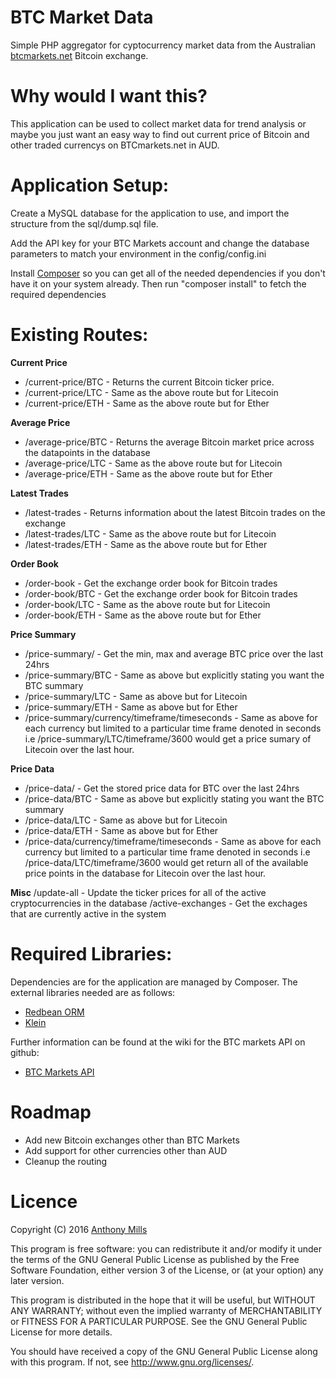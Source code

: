 # BTC Market Data

Simple PHP aggregator for cyptocurrency market data from the Australian [btcmarkets.net](https://btcmarkets.net/) Bitcoin exchange.

# Why would I want this?
This application can be used to collect market data for trend analysis or maybe you just want an easy way to find out current price of Bitcoin and other traded currencys on BTCmarkets.net in AUD.

# Application Setup:

Create a MySQL database for the application to use, and import the structure from the sql/dump.sql file.

Add the API key for your BTC Markets account and change the database parameters to match your environment in the config/config.ini

Install [Composer](https://getcomposer.org/) so you can get all of the needed dependencies if you don't have it on your system already. Then run "composer install" to fetch the required dependencies

# Existing Routes:

**Current Price**
* /current-price/BTC - Returns the current Bitcoin ticker price.
* /current-price/LTC - Same as the above route but for Litecoin
* /current-price/ETH - Same as the above route but for Ether

**Average Price**
* /average-price/BTC - Returns the average Bitcoin market price across the datapoints in the database
* /average-price/LTC - Same as the above route but for Litecoin
* /average-price/ETH - Same as the above route but for Ether

**Latest Trades**
* /latest-trades - Returns information about the latest Bitcoin trades on the exchange
* /latest-trades/LTC - Same as the above route but for Litecoin
* /latest-trades/ETH - Same as the above route but for Ether

**Order Book**
* /order-book - Get the exchange order book for Bitcoin trades
* /order-book/BTC - Get the exchange order book for Bitcoin trades
* /order-book/LTC - Same as the above route but for Litecoin
* /order-book/ETH - Same as the above route but for Ether

**Price Summary**
* /price-summary/ - Get the min, max and average BTC price over the last 24hrs
* /price-summary/BTC - Same as above but explicitly stating you want the BTC summary
* /price-summary/LTC - Same as above but for Litecoin
* /price-summary/ETH - Same as above but for Ether
* /price-summary/currency/timeframe/timeseconds - Same as above for each currency but limited to a particular time frame denoted in seconds i.e /price-summary/LTC/timeframe/3600 would get a price sumary of Litecoin over the last hour.

**Price Data**
* /price-data/ - Get the stored price data for BTC over the last 24hrs
* /price-data/BTC - Same as above but explicitly stating you want the BTC summary
* /price-data/LTC - Same as above but for Litecoin
* /price-data/ETH - Same as above but for Ether
* /price-data/currency/timeframe/timeseconds - Same as above for each currency but limited to a particular time frame denoted in seconds i.e /price-data/LTC/timeframe/3600 would get return all of the available price points in the database for Litecoin over the last hour.

**Misc**
/update-all - Update the ticker prices for all of the active cryptocurrencies in the database
/active-exchanges - Get the exchages that are currently active in the system

# Required Libraries:

Dependencies are for the application are managed by Composer. The external libraries needed are as follows:

* [Redbean ORM](http://www.redbeanphp.com/)
* [Klein](https://github.com/chriso/klein.php)

Further information can be found at the wiki for the BTC markets API on github:

* [BTC Markets API](https://github.com/BTCMarkets/API)

# Roadmap

* Add new Bitcoin exchanges other than BTC Markets
* Add support for other currencies other than AUD
* Cleanup the routing

# Licence

Copyright (C) 2016 [Anthony Mills](http://www.anthony-mills.com)

This program is free software: you can redistribute it and/or modify
it under the terms of the GNU General Public License as published by
the Free Software Foundation, either version 3 of the License, or
(at your option) any later version.

This program is distributed in the hope that it will be useful,
but WITHOUT ANY WARRANTY; without even the implied warranty of
MERCHANTABILITY or FITNESS FOR A PARTICULAR PURPOSE.  See the
GNU General Public License for more details.

You should have received a copy of the GNU General Public License
along with this program.  If not, see <http://www.gnu.org/licenses/>.

